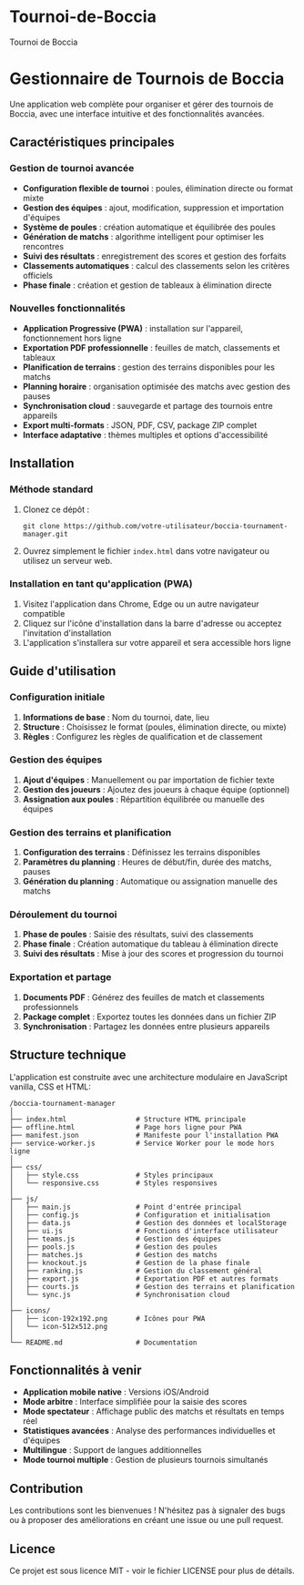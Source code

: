 # Tournoi-de-Boccia
Tournoi de Boccia
# Gestionnaire de Tournois de Boccia

Une application web complète pour organiser et gérer des tournois de Boccia, avec une interface intuitive et des fonctionnalités avancées.

## Caractéristiques principales

### Gestion de tournoi avancée
- **Configuration flexible de tournoi** : poules, élimination directe ou format mixte
- **Gestion des équipes** : ajout, modification, suppression et importation d'équipes
- **Système de poules** : création automatique et équilibrée des poules
- **Génération de matchs** : algorithme intelligent pour optimiser les rencontres
- **Suivi des résultats** : enregistrement des scores et gestion des forfaits
- **Classements automatiques** : calcul des classements selon les critères officiels
- **Phase finale** : création et gestion de tableaux à élimination directe

### Nouvelles fonctionnalités
- **Application Progressive (PWA)** : installation sur l'appareil, fonctionnement hors ligne
- **Exportation PDF professionnelle** : feuilles de match, classements et tableaux
- **Planification de terrains** : gestion des terrains disponibles pour les matchs
- **Planning horaire** : organisation optimisée des matchs avec gestion des pauses
- **Synchronisation cloud** : sauvegarde et partage des tournois entre appareils
- **Export multi-formats** : JSON, PDF, CSV, package ZIP complet
- **Interface adaptative** : thèmes multiples et options d'accessibilité

## Installation

### Méthode standard
1. Clonez ce dépôt :
   ```
   git clone https://github.com/votre-utilisateur/boccia-tournament-manager.git
   ```
2. Ouvrez simplement le fichier `index.html` dans votre navigateur ou utilisez un serveur web.

### Installation en tant qu'application (PWA)
1. Visitez l'application dans Chrome, Edge ou un autre navigateur compatible
2. Cliquez sur l'icône d'installation dans la barre d'adresse ou acceptez l'invitation d'installation
3. L'application s'installera sur votre appareil et sera accessible hors ligne

## Guide d'utilisation

### Configuration initiale
1. **Informations de base** : Nom du tournoi, date, lieu
2. **Structure** : Choisissez le format (poules, élimination directe, ou mixte)
3. **Règles** : Configurez les règles de qualification et de classement

### Gestion des équipes
1. **Ajout d'équipes** : Manuellement ou par importation de fichier texte
2. **Gestion des joueurs** : Ajoutez des joueurs à chaque équipe (optionnel)
3. **Assignation aux poules** : Répartition équilibrée ou manuelle des équipes

### Gestion des terrains et planification
1. **Configuration des terrains** : Définissez les terrains disponibles
2. **Paramètres du planning** : Heures de début/fin, durée des matchs, pauses
3. **Génération du planning** : Automatique ou assignation manuelle des matchs

### Déroulement du tournoi
1. **Phase de poules** : Saisie des résultats, suivi des classements
2. **Phase finale** : Création automatique du tableau à élimination directe
3. **Suivi des résultats** : Mise à jour des scores et progression du tournoi

### Exportation et partage
1. **Documents PDF** : Générez des feuilles de match et classements professionnels
2. **Package complet** : Exportez toutes les données dans un fichier ZIP
3. **Synchronisation** : Partagez les données entre plusieurs appareils

## Structure technique

L'application est construite avec une architecture modulaire en JavaScript vanilla, CSS et HTML:

```
/boccia-tournament-manager
│
├── index.html                 # Structure HTML principale
├── offline.html               # Page hors ligne pour PWA
├── manifest.json              # Manifeste pour l'installation PWA
├── service-worker.js          # Service Worker pour le mode hors ligne
│
├── css/
│   ├── style.css              # Styles principaux
│   └── responsive.css         # Styles responsives
│
├── js/
│   ├── main.js                # Point d'entrée principal
│   ├── config.js              # Configuration et initialisation
│   ├── data.js                # Gestion des données et localStorage
│   ├── ui.js                  # Fonctions d'interface utilisateur
│   ├── teams.js               # Gestion des équipes
│   ├── pools.js               # Gestion des poules
│   ├── matches.js             # Gestion des matchs
│   ├── knockout.js            # Gestion de la phase finale
│   ├── ranking.js             # Gestion du classement général
│   ├── export.js              # Exportation PDF et autres formats
│   ├── courts.js              # Gestion des terrains et planification
│   └── sync.js                # Synchronisation cloud
│
├── icons/
│   ├── icon-192x192.png       # Icônes pour PWA
│   └── icon-512x512.png
│
└── README.md                  # Documentation
```

## Fonctionnalités à venir

- **Application mobile native** : Versions iOS/Android
- **Mode arbitre** : Interface simplifiée pour la saisie des scores
- **Mode spectateur** : Affichage public des matchs et résultats en temps réel
- **Statistiques avancées** : Analyse des performances individuelles et d'équipes
- **Multilingue** : Support de langues additionnelles
- **Mode tournoi multiple** : Gestion de plusieurs tournois simultanés

## Contribution

Les contributions sont les bienvenues ! N'hésitez pas à signaler des bugs ou à proposer des améliorations en créant une issue ou une pull request.

## Licence

Ce projet est sous licence MIT - voir le fichier LICENSE pour plus de détails.
